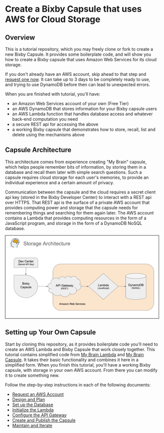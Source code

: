 # Create a Bixby Capsule that uses AWS for Cloud Storage

## Overview

This is a tutorial repository, which you may freely clone or fork to create a new Bixby Capsule. It provides some
boilerplate code, and will show you how to create a Bixby capsule that uses Amazon Web Services for its cloud storage.

If you don't already have an AWS account, skip ahead to that step and [request one now](docs/01-request-aws-account.md).
It can take up to 3 days to be completely ready to use, and trying to use DynamoDB before then can lead to unexpected
errors.

When you are finished with tutorial, you'll have:
- an Amazon Web Services account of your own (Free Tier)
- an AWS DynamoDB that stores information for your Bixby capsule users
- an AWS Lambda function that handles database access and whatever back-end computation you need
- a secure REST api for accessing the above
- a working Bixby capsule that demonstrates how to store, recall, list and delete using the mechanisms above 

## Capsule Architecture

This architecture comes from experience creating "My Brain" capsule, which helps people remember bits of information,
by storing them in a database and recall them later with simple search questions.
Such a capsule requires cloud storage for each user's memories, to provide an individual experience
and a certain amount of privacy.

Communication between the capsule and the cloud requires a secret client api key (stored in the Bixby Developer Center)
to interact with a REST api over HTTPS. That REST api is the surface of a private AWS account that provides computing
power and storage that the capsule needs for remembering things and searching for them again later. The AWS account
contains a Lambda that provides computing resources in the form of a JavaScript program, and storage in the form of
a DynamoDB NoSQL database.

<p align="center">
  <img src="docs/storage-architecture.png" width="800" title="Storage Architecture" border="1" />
</p>

## Setting up Your Own Capsule

Start by cloning this repository, as it provides boilerplate code you'll need to create an AWS Lambda and
Bixby Capsule that work closely together. This tutorial contains simplified code from
[My Brain Lambda](https://github.com/vboughner/brain-lambda) and
[My Brain Capsule](https://github.com/vboughner/van.memory). It takes their basic functionality and combines
it here in a simplified form. When you finish this tutorial, you'll have a working Bixby capsule,
with storage in your own AWS account. From there you can modify it to create something new.

Follow the step-by-step instructions in each of the following documents:
- [Request an AWS Account](docs/01-request-aws-account.md)
- [Design and Plan](docs/02-design-and-plan.md)
- [Set up the Database](docs/03-database-setup.md)
- [Initialize the Lambda](docs/04-lambda-setup.md)
- [Configure the API Gateway](docs/05-api-gateway-setup.md)
- [Create and Publish the Capsule](docs/06-capsule-creation.md)
- [Maintain and Iterate](docs/07-maintenance-and-iteration.md)
